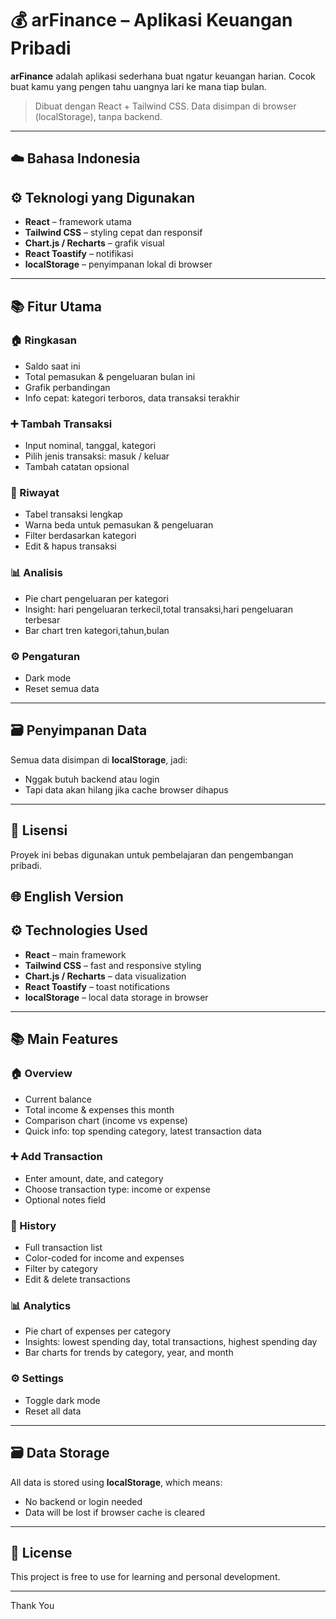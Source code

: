 # 💰 arFinance – Aplikasi Keuangan Pribadi

**arFinance** adalah aplikasi sederhana buat ngatur keuangan harian. Cocok buat kamu yang pengen tahu uangnya lari ke mana tiap bulan.

> Dibuat dengan React + Tailwind CSS. Data disimpan di browser (localStorage), tanpa backend.

---

## ☁️ Bahasa Indonesia

## ⚙️ Teknologi yang Digunakan

- **React** – framework utama
- **Tailwind CSS** – styling cepat dan responsif
- **Chart.js / Recharts** – grafik visual
- **React Toastify** – notifikasi
- **localStorage** – penyimpanan lokal di browser

---

## 📚 Fitur Utama

### 🏠 Ringkasan

- Saldo saat ini
- Total pemasukan & pengeluaran bulan ini
- Grafik perbandingan
- Info cepat: kategori terboros, data transaksi terakhir

### ➕ Tambah Transaksi

- Input nominal, tanggal, kategori
- Pilih jenis transaksi: masuk / keluar
- Tambah catatan opsional

### 📖 Riwayat

- Tabel transaksi lengkap
- Warna beda untuk pemasukan & pengeluaran
- Filter berdasarkan kategori
- Edit & hapus transaksi

### 📊 Analisis

- Pie chart pengeluaran per kategori
- Insight: hari pengeluaran terkecil,total transaksi,hari pengeluaran terbesar
- Bar chart tren kategori,tahun,bulan

### ⚙️ Pengaturan

- Dark mode
- Reset semua data

---

## 🗃️ Penyimpanan Data

Semua data disimpan di **localStorage**, jadi:

- Nggak butuh backend atau login
- Tapi data akan hilang jika cache browser dihapus

---

## 📝 Lisensi

Proyek ini bebas digunakan untuk pembelajaran dan pengembangan pribadi.

## 🌐 English Version

## ⚙️ Technologies Used

- **React** – main framework
- **Tailwind CSS** – fast and responsive styling
- **Chart.js / Recharts** – data visualization
- **React Toastify** – toast notifications
- **localStorage** – local data storage in browser

---

## 📚 Main Features

### 🏠 Overview

- Current balance
- Total income & expenses this month
- Comparison chart (income vs expense)
- Quick info: top spending category, latest transaction data

### ➕ Add Transaction

- Enter amount, date, and category
- Choose transaction type: income or expense
- Optional notes field

### 📖 History

- Full transaction list
- Color-coded for income and expenses
- Filter by category
- Edit & delete transactions

### 📊 Analytics

- Pie chart of expenses per category
- Insights: lowest spending day, total transactions, highest spending day
- Bar charts for trends by category, year, and month

### ⚙️ Settings

- Toggle dark mode
- Reset all data

---

## 🗃️ Data Storage

All data is stored using **localStorage**, which means:

- No backend or login needed
- Data will be lost if browser cache is cleared

---

## 📝 License

This project is free to use for learning and personal development.

---

Thank You

